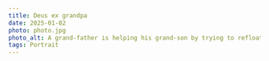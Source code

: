 ```yaml
---
title: Deus ex grandpa
date: 2025-01-02
photo: photo.jpg
photo_alt: A grand-father is helping his grand-son by trying to refloat his miniature boat in a pond
tags: Portrait
---
```

